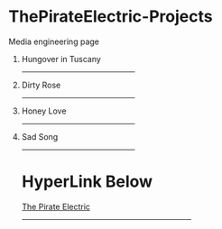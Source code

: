 # ThePirateElectric-Projects
Media engineering page

<html>
  <title>ThePirateElectric</title>
  <head>
  </head>
  <body>
    <p align="center" Our Songs </p>
    <ol>
      <li>Hungover in Tuscany</li>
      <hr align="left" width="200px"/> 
      <li>Dirty Rose</li>
      <hr align="left" width="200px"/>
      <li>Honey Love</li>
      <hr align="left" width="200px"/>
      <li>Sad Song</li>
      <hr align="left" width="200px"/>
       <h1> HyperLink Below </h1>
   <a href="https://ThePirateElectric.com">
          The Pirate Electric </a>
          <hr align="left" width="300px"/>
